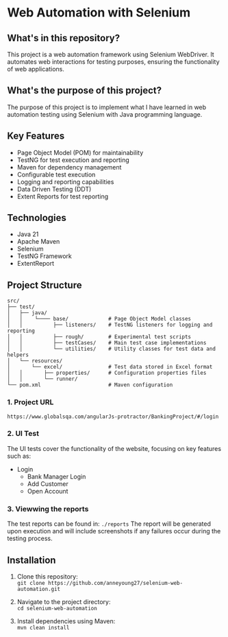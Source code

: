 # Web Automation with Selenium

## What's in this repository?
This project is a web automation framework using Selenium WebDriver. It automates web interactions for testing purposes, ensuring the functionality of web applications.

## What's the purpose of this project?
The purpose of this project is to implement what I have learned in web automation testing using Selenium with Java programming language.

## Key Features
- Page Object Model (POM) for maintainability
- TestNG for test execution and reporting
- Maven for dependency management
- Configurable test execution
- Logging and reporting capabilities
- Data Driven Testing (DDT)
- Extent Reports for test reporting

## Technologies
- Java 21
- Apache Maven
- Selenium
- TestNG Framework
- ExtentReport

## Project Structure
```
src/
├── test/
│   ├── java/
│   │    └──── base/             # Page Object Model classes
│   │          ├── listeners/    # TestNG listeners for logging and reporting
│   │          ├── rough/        # Experimental test scripts
│   │          ├── testCases/    # Main test case implementations
│   │          └── utilities/    # Utility classes for test data and helpers
│   └── resources/
│       └── excel/               # Test data stored in Excel format
│   │       ├── properties/      # Configuration properties files
│   │       └── runner/
└── pom.xml                      # Maven configuration
```
### 1. Project URL
```https://www.globalsqa.com/angularJs-protractor/BankingProject/#/login```

### 2. UI Test
The UI tests cover the functionality of the website, focusing on key features such as:
- Login
  - Bank Manager Login
  - Add Customer
  - Open Account
 
### 3. Viewwing the reports
The test reports can be found in:
```./reports```
The report will be generated upon execution and will include screenshots if any failures occur during the testing process.

## Installation
1. Clone this repository:<br />
   `git clone https://github.com/anneyoung27/selenium-web-automation.git`

2. Navigate to the project directory:<br />
   `cd selenium-web-automation`

3. Install dependencies using Maven:<br />
   `mvn clean install`


